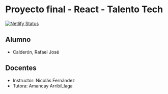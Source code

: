 # Proyecto final - React - Talento Tech

[![Netlify Status](https://api.netlify.com/api/v1/badges/e07a51b8-92f1-4e83-884e-4de31f6d4701/deploy-status)](https://app.netlify.com/projects/talento-tech-calderon/deploys)

## Alumno
* Calderón, Rafael José

## Docentes
* Instructor: Nicolás Fernández
* Tutora: Amancay ArribiLlaga
